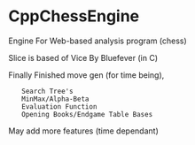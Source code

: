 # CppChessEngine
 Engine For Web-based analysis program (chess)


Slice is based of Vice By Bluefever (in C)

Finally Finished move gen (for time being),

<ul>

    Search Tree's
    MinMax/Alpha-Beta
    Evaluation Function
    Opening Books/Endgame Table Bases

</ul>

May add more features (time dependant)
